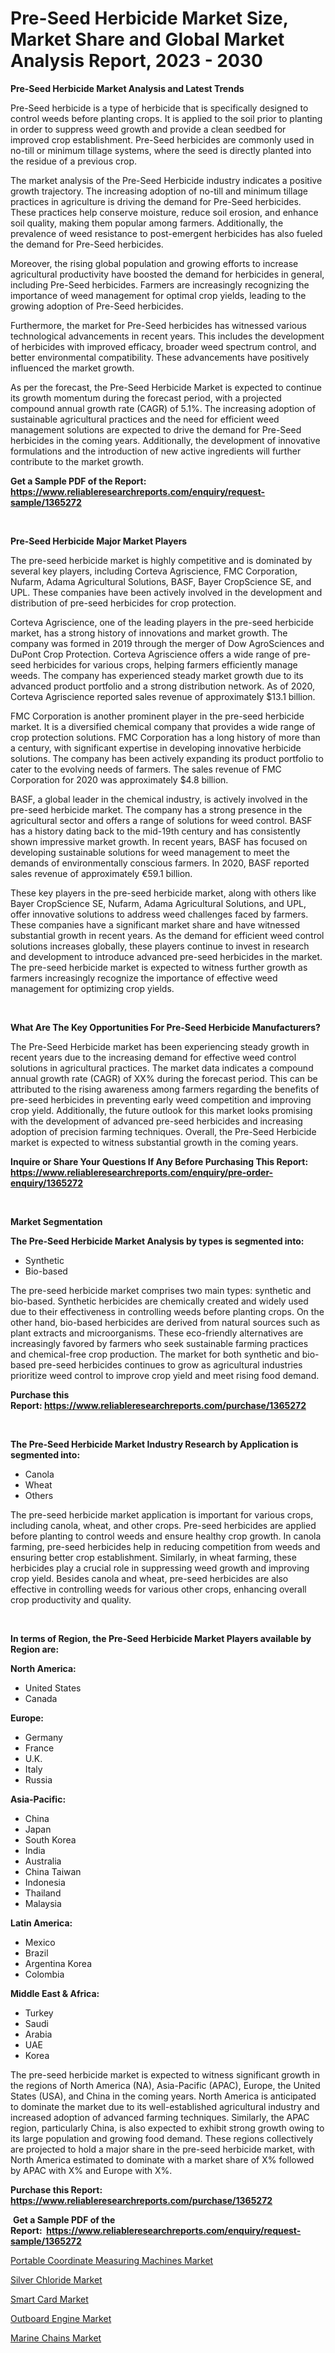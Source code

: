 <p><h1>Pre-Seed Herbicide Market Size, Market Share and Global Market Analysis Report, 2023 - 2030</h1></p><p><strong>Pre-Seed Herbicide Market Analysis and Latest Trends</strong></p>
<p><p>Pre-Seed herbicide is a type of herbicide that is specifically designed to control weeds before planting crops. It is applied to the soil prior to planting in order to suppress weed growth and provide a clean seedbed for improved crop establishment. Pre-Seed herbicides are commonly used in no-till or minimum tillage systems, where the seed is directly planted into the residue of a previous crop.</p><p>The market analysis of the Pre-Seed Herbicide industry indicates a positive growth trajectory. The increasing adoption of no-till and minimum tillage practices in agriculture is driving the demand for Pre-Seed herbicides. These practices help conserve moisture, reduce soil erosion, and enhance soil quality, making them popular among farmers. Additionally, the prevalence of weed resistance to post-emergent herbicides has also fueled the demand for Pre-Seed herbicides.</p><p>Moreover, the rising global population and growing efforts to increase agricultural productivity have boosted the demand for herbicides in general, including Pre-Seed herbicides. Farmers are increasingly recognizing the importance of weed management for optimal crop yields, leading to the growing adoption of Pre-Seed herbicides.</p><p>Furthermore, the market for Pre-Seed herbicides has witnessed various technological advancements in recent years. This includes the development of herbicides with improved efficacy, broader weed spectrum control, and better environmental compatibility. These advancements have positively influenced the market growth.</p><p>As per the forecast, the Pre-Seed Herbicide Market is expected to continue its growth momentum during the forecast period, with a projected compound annual growth rate (CAGR) of 5.1%. The increasing adoption of sustainable agricultural practices and the need for efficient weed management solutions are expected to drive the demand for Pre-Seed herbicides in the coming years. Additionally, the development of innovative formulations and the introduction of new active ingredients will further contribute to the market growth.</p></p>
<p><strong>Get a Sample PDF of the Report:&nbsp; <a href="https://www.reliableresearchreports.com/enquiry/request-sample/1365272">https://www.reliableresearchreports.com/enquiry/request-sample/1365272</a></strong></p>
<p>&nbsp;</p>
<p><strong>Pre-Seed Herbicide Major Market Players</strong></p>
<p><p>The pre-seed herbicide market is highly competitive and is dominated by several key players, including Corteva Agriscience, FMC Corporation, Nufarm, Adama Agricultural Solutions, BASF, Bayer CropScience SE, and UPL. These companies have been actively involved in the development and distribution of pre-seed herbicides for crop protection.</p><p>Corteva Agriscience, one of the leading players in the pre-seed herbicide market, has a strong history of innovations and market growth. The company was formed in 2019 through the merger of Dow AgroSciences and DuPont Crop Protection. Corteva Agriscience offers a wide range of pre-seed herbicides for various crops, helping farmers efficiently manage weeds. The company has experienced steady market growth due to its advanced product portfolio and a strong distribution network. As of 2020, Corteva Agriscience reported sales revenue of approximately $13.1 billion.</p><p>FMC Corporation is another prominent player in the pre-seed herbicide market. It is a diversified chemical company that provides a wide range of crop protection solutions. FMC Corporation has a long history of more than a century, with significant expertise in developing innovative herbicide solutions. The company has been actively expanding its product portfolio to cater to the evolving needs of farmers. The sales revenue of FMC Corporation for 2020 was approximately $4.8 billion.</p><p>BASF, a global leader in the chemical industry, is actively involved in the pre-seed herbicide market. The company has a strong presence in the agricultural sector and offers a range of solutions for weed control. BASF has a history dating back to the mid-19th century and has consistently shown impressive market growth. In recent years, BASF has focused on developing sustainable solutions for weed management to meet the demands of environmentally conscious farmers. In 2020, BASF reported sales revenue of approximately €59.1 billion.</p><p>These key players in the pre-seed herbicide market, along with others like Bayer CropScience SE, Nufarm, Adama Agricultural Solutions, and UPL, offer innovative solutions to address weed challenges faced by farmers. These companies have a significant market share and have witnessed substantial growth in recent years. As the demand for efficient weed control solutions increases globally, these players continue to invest in research and development to introduce advanced pre-seed herbicides in the market. The pre-seed herbicide market is expected to witness further growth as farmers increasingly recognize the importance of effective weed management for optimizing crop yields.</p></p>
<p>&nbsp;</p>
<p><strong>What Are The Key Opportunities For Pre-Seed Herbicide Manufacturers?</strong></p>
<p><p>The Pre-Seed Herbicide market has been experiencing steady growth in recent years due to the increasing demand for effective weed control solutions in agricultural practices. The market data indicates a compound annual growth rate (CAGR) of XX% during the forecast period. This can be attributed to the rising awareness among farmers regarding the benefits of pre-seed herbicides in preventing early weed competition and improving crop yield. Additionally, the future outlook for this market looks promising with the development of advanced pre-seed herbicides and increasing adoption of precision farming techniques. Overall, the Pre-Seed Herbicide market is expected to witness substantial growth in the coming years.</p></p>
<p><strong>Inquire or Share Your Questions If Any Before Purchasing This Report: <a href="https://www.reliableresearchreports.com/enquiry/pre-order-enquiry/1365272">https://www.reliableresearchreports.com/enquiry/pre-order-enquiry/1365272</a></strong></p>
<p>&nbsp;</p>
<p><strong>Market Segmentation</strong></p>
<p><strong>The Pre-Seed Herbicide Market Analysis by types is segmented into:</strong></p>
<p><ul><li>Synthetic</li><li>Bio-based</li></ul></p>
<p><p>The pre-seed herbicide market comprises two main types: synthetic and bio-based. Synthetic herbicides are chemically created and widely used due to their effectiveness in controlling weeds before planting crops. On the other hand, bio-based herbicides are derived from natural sources such as plant extracts and microorganisms. These eco-friendly alternatives are increasingly favored by farmers who seek sustainable farming practices and chemical-free crop production. The market for both synthetic and bio-based pre-seed herbicides continues to grow as agricultural industries prioritize weed control to improve crop yield and meet rising food demand.</p></p>
<p><strong>Purchase this Report:&nbsp;<a href="https://www.reliableresearchreports.com/purchase/1365272">https://www.reliableresearchreports.com/purchase/1365272</a></strong></p>
<p>&nbsp;</p>
<p><strong>The Pre-Seed Herbicide Market Industry Research by Application is segmented into:</strong></p>
<p><ul><li>Canola</li><li>Wheat</li><li>Others</li></ul></p>
<p><p>The pre-seed herbicide market application is important for various crops, including canola, wheat, and other crops. Pre-seed herbicides are applied before planting to control weeds and ensure healthy crop growth. In canola farming, pre-seed herbicides help in reducing competition from weeds and ensuring better crop establishment. Similarly, in wheat farming, these herbicides play a crucial role in suppressing weed growth and improving crop yield. Besides canola and wheat, pre-seed herbicides are also effective in controlling weeds for various other crops, enhancing overall crop productivity and quality.</p></p>
<p>&nbsp;</p>
<p><strong>In terms of Region, the Pre-Seed Herbicide Market Players available by Region are:</strong></p>
<p>
    <p> <strong> North America: </strong>
        <ul>
            <li>United States</li>
            <li>Canada</li>
        </ul>
        </p> 
    <p> <strong> Europe: </strong>
        <ul>
            <li>Germany</li>
            <li>France</li>
            <li>U.K.</li>
            <li>Italy</li>
            <li>Russia</li>
        </ul>
        </p> 
    <p> <strong> Asia-Pacific: </strong>
        <ul>
            <li>China</li>
            <li>Japan</li>
            <li>South Korea</li>
            <li>India</li>
            <li>Australia</li>
            <li>China Taiwan</li>
            <li>Indonesia</li>
            <li>Thailand</li>
            <li>Malaysia</li>
        </ul>
        </p> 
    <p> <strong> Latin America: </strong>
        <ul>
            <li>Mexico</li>
            <li>Brazil</li>
            <li>Argentina Korea</li>
            <li>Colombia</li>
        </ul>
        </p> 
    <p> <strong> Middle East & Africa: </strong>
        <ul>
            <li>Turkey</li>
            <li>Saudi</li>
            <li>Arabia</li>
            <li>UAE</li>
            <li>Korea</li>
        </ul>
    </p>
    </p>
<p><p>The pre-seed herbicide market is expected to witness significant growth in the regions of North America (NA), Asia-Pacific (APAC), Europe, the United States (USA), and China in the coming years. North America is anticipated to dominate the market due to its well-established agricultural industry and increased adoption of advanced farming techniques. Similarly, the APAC region, particularly China, is also expected to exhibit strong growth owing to its large population and growing food demand. These regions collectively are projected to hold a major share in the pre-seed herbicide market, with North America estimated to dominate with a market share of X% followed by APAC with X% and Europe with X%.</p></p>
<p><strong>Purchase this Report: <a href="https://www.reliableresearchreports.com/purchase/1365272">https://www.reliableresearchreports.com/purchase/1365272</a></strong></p>
<p>&nbsp;<strong>Get a Sample PDF of the Report:&nbsp;&nbsp;<a href="https://www.reliableresearchreports.com/enquiry/request-sample/1365272">https://www.reliableresearchreports.com/enquiry/request-sample/1365272</a></strong></p>
<p><strong></strong></p>
<p><p><a href="https://medium.com/@santosh99915121/portable-coordinate-measuring-machines-market-size-growth-forecast-2023-2030-d86c4295a759">Portable Coordinate Measuring Machines Market</a></p><p><a href="https://github.com/RichRobinson5/Market-Research-Report-List-1/blob/main/silver-chloride-market.md">Silver Chloride Market</a></p><p><a href="https://www.linkedin.com/pulse/smart-card-market-size-share-global-analysis-report-2023-2030-hmece/">Smart Card Market</a></p><p><a href="https://www.linkedin.com/pulse/outboard-engine-market-size-share-amp-trends-analysis-report-przge/">Outboard Engine Market</a></p><p><a href="https://github.com/RoccoManning/Market-Research-Report-List-1/blob/main/marine-chains-market.md">Marine Chains Market</a></p></p>